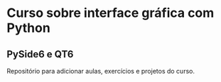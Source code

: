 # Curso sobre interface gráfica com Python

## PySide6 e QT6

Repositório para adicionar aulas, exercícios e projetos do curso.